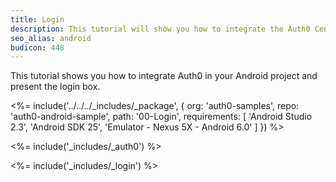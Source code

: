 ```yaml
---
title: Login
description: This tutorial will show you how to integrate the Auth0 Centralized Login in your Android project in order to present the login box.
seo_alias: android
budicon: 448
---
```


This tutorial shows you how to integrate Auth0 in your Android project and present the login box.

<%= include('../../../_includes/_package', {
  org: 'auth0-samples',
  repo: 'auth0-android-sample',
  path: '00-Login',
  requirements: [
    'Android Studio 2.3',
    'Android SDK 25',
    'Emulator - Nexus 5X - Android 6.0'
  ]
}) %>

<%= include('_includes/_auth0') %>

<%= include('_includes/_login') %>
